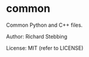 common
======

Common Python and C++ files.

Author: Richard Stebbing

License: MIT (refer to LICENSE)

